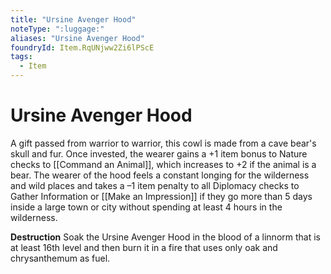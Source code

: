 ```yaml
---
title: "Ursine Avenger Hood"
noteType: ":luggage:"
aliases: "Ursine Avenger Hood"
foundryId: Item.RqUNjww2Zi6lPScE
tags:
  - Item
---
```


# Ursine Avenger Hood

A gift passed from warrior to warrior, this cowl is made from a cave bear's skull and fur. Once invested, the wearer gains a +1 item bonus to Nature checks to [[Command an Animal]], which increases to +2 if the animal is a bear. The wearer of the hood feels a constant longing for the wilderness and wild places and takes a –1 item penalty to all Diplomacy checks to Gather Information or [[Make an Impression]] if they go more than 5 days inside a large town or city without spending at least 4 hours in the wilderness.

**Destruction** Soak the Ursine Avenger Hood in the blood of a linnorm that is at least 16th level and then burn it in a fire that uses only oak and chrysanthemum as fuel.
